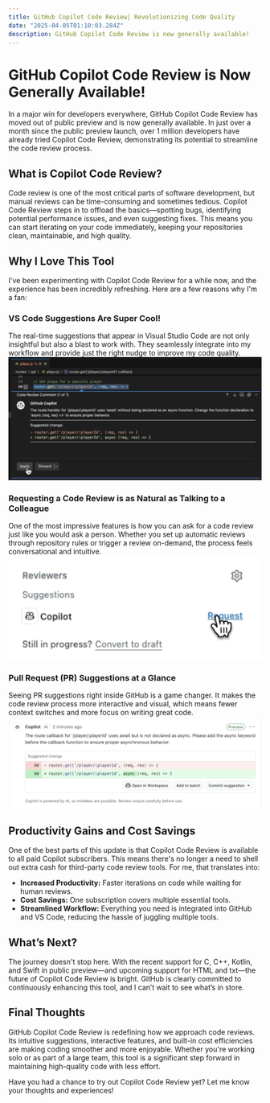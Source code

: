 ```yaml
---
title: GitHub Copilot Code Review| Revolutionizing Code Quality
date: "2025-04-05T01:10:03.284Z"
description: GitHub Copilot Code Review is now generally available!
---
```


# GitHub Copilot Code Review is Now Generally Available!

In a major win for developers everywhere, GitHub Copilot Code Review has moved out of public preview and is now generally available. In just over a month since the public preview launch, over 1 million developers have already tried Copilot Code Review, demonstrating its potential to streamline the code review process.

## What is Copilot Code Review?

Code review is one of the most critical parts of software development, but manual reviews can be time-consuming and sometimes tedious. Copilot Code Review steps in to offload the basics—spotting bugs, identifying potential performance issues, and even suggesting fixes. This means you can start iterating on your code immediately, keeping your repositories clean, maintainable, and high quality.

## Why I Love This Tool

I've been experimenting with Copilot Code Review for a while now, and the experience has been incredibly refreshing. Here are a few reasons why I'm a fan:

### VS Code Suggestions Are Super Cool!
The real-time suggestions that appear in Visual Studio Code are not only insightful but also a blast to work with. They seamlessly integrate into my workflow and provide just the right nudge to improve my code quality.  
![VS Code Suggestions](./VsCodeSuggestion.png)

### Requesting a Code Review is as Natural as Talking to a Colleague
One of the most impressive features is how you can ask for a code review just like you would ask a person. Whether you set up automatic reviews through repository rules or trigger a review on-demand, the process feels conversational and intuitive.  
![Code Review Request](./CodeReviewRequest.png)

### Pull Request (PR) Suggestions at a Glance
Seeing PR suggestions right inside GitHub is a game changer. It makes the code review process more interactive and visual, which means fewer context switches and more focus on writing great code.  
![PR Suggestions](./PRSuggestions.png)

## Productivity Gains and Cost Savings

One of the best parts of this update is that Copilot Code Review is available to all paid Copilot subscribers. This means there's no longer a need to shell out extra cash for third-party code review tools. For me, that translates into:
- **Increased Productivity:** Faster iterations on code while waiting for human reviews.
- **Cost Savings:** One subscription covers multiple essential tools.
- **Streamlined Workflow:** Everything you need is integrated into GitHub and VS Code, reducing the hassle of juggling multiple tools.

## What’s Next?

The journey doesn't stop here. With the recent support for C, C++, Kotlin, and Swift in public preview—and upcoming support for HTML and txt—the future of Copilot Code Review is bright. GitHub is clearly committed to continuously enhancing this tool, and I can’t wait to see what’s in store.

## Final Thoughts

GitHub Copilot Code Review is redefining how we approach code reviews. Its intuitive suggestions, interactive features, and built-in cost efficiencies are making coding smoother and more enjoyable. Whether you're working solo or as part of a large team, this tool is a significant step forward in maintaining high-quality code with less effort.

Have you had a chance to try out Copilot Code Review yet? Let me know your thoughts and experiences!
